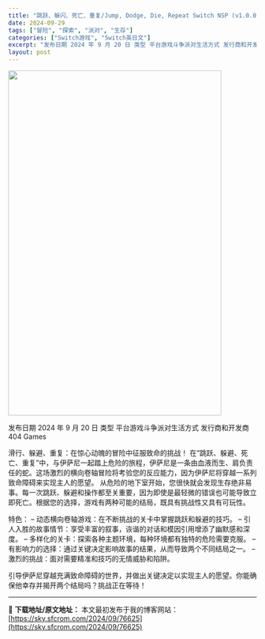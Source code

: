 ```yaml
---
title: "跳跃、躲闪、死亡、重复/Jump, Dodge, Die, Repeat Switch NSP (v1.0.0)英文"
date: 2024-09-29
tags: ["冒险", "探索", "派对", "生存"]
categories: ["Switch游戏", "Switch英日文"]
excerpt: "发布日期 2024 年 9 月 20 日 类型 平台游戏斗争派对生活方式 发行商和开发商 404 Games 滑行、躲避、重复：在惊心动魄的冒险中征服致命的挑战！ 在“跳跃、躲避、死亡、重复”中，与伊萨尼一起踏上危险的旅程，伊萨尼是一条由血液而生、肩负责任的蛇。这场激烈的横向卷轴冒险将考验您的反应能&hellip;"
layout: post
---
```


<img class="aligncenter size-full wp-image-76626" src="https://sky.sfcrom.com/wp-content/uploads/2024/09/2024092902395481.webp" alt="" width="432" height="698" />

发布日期	2024 年 9 月 20 日
类型	平台游戏斗争派对生活方式
发行商和开发商 404 Games

滑行、躲避、重复：在惊心动魄的冒险中征服致命的挑战！
在“跳跃、躲避、死亡、重复”中，与伊萨尼一起踏上危险的旅程，伊萨尼是一条由血液而生、肩负责任的蛇。这场激烈的横向卷轴冒险将考验您的反应能力，因为伊萨尼将穿越一系列致命障碍来实现主人的愿望。
从危险的地下室开始，您很快就会发现生存绝非易事。每一次跳跃、躲避和操作都至关重要，因为即使是最轻微的错误也可能导致立即死亡。根据您的选择，游戏有两种可能的结局，既具有挑战性又具有可玩性。

特色：
– 动态横向卷轴游戏：在不断挑战的关卡中掌握跳跃和躲避的技巧。
– 引人入胜的故事情节：享受丰富的叙事，诙谐的对话和模因引用增添了幽默感和深度。
– 多样化的关卡：探索各种主题环境，每种环境都有独特的危险需要克服。
– 有影响力的选择：通过关键决定影响故事的结果，从而导致两个不同结局之一。
– 激烈的挑战：面对需要精准和技巧的无情威胁和陷阱。

引导伊萨尼穿越充满致命障碍的世界，并做出关键决定以实现主人的愿望。你能确保他幸存并揭开两个结局吗？挑战正在等待！



---
📖 **下载地址/原文地址：** 本文最初发布于我的博客网站：[https://sky.sfcrom.com/2024/09/76625](https://sky.sfcrom.com/2024/09/76625)
